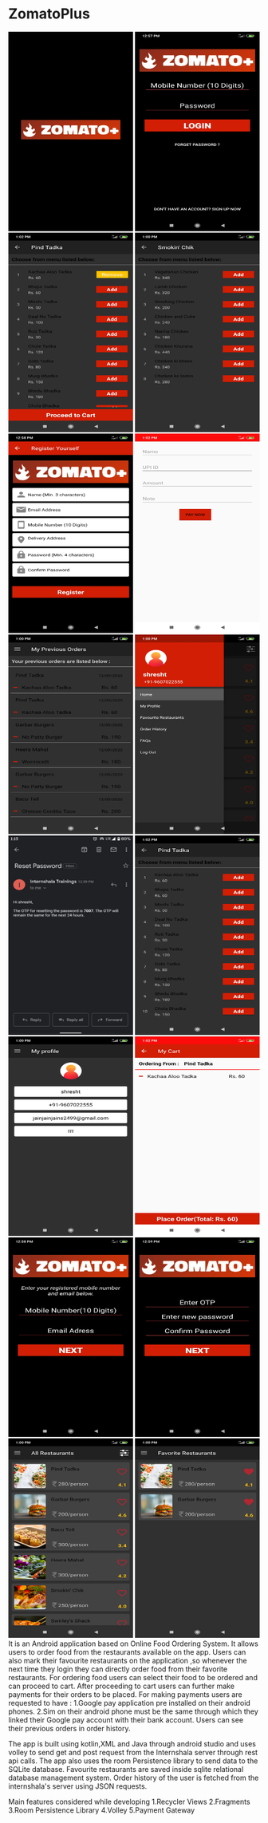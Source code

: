 # ZomatoPlus

<img src="https://github.com/ShreshtJain/ZomatoPlus/blob/master/Screenshots/Splash%20screen.jpg" alt="alt text" width="250" height="400">
<img src="https://github.com/ShreshtJain/ZomatoPlus/blob/master/Screenshots/Login%20Activity.jpg" alt="alt text" width="250" height="400">
<img src="https://github.com/ShreshtJain/ZomatoPlus/blob/master/Screenshots/menu%20List2.jpg" alt="alt text" width="250" height="400">
<img src="https://github.com/ShreshtJain/ZomatoPlus/blob/master/Screenshots/Restaurant.jpg" alt="alt text" width="250" height="400">
<img src="https://github.com/ShreshtJain/ZomatoPlus/blob/master/Screenshots/Register%20Activity.jpg" alt="alt text" width="250" height="400">
<img src="https://github.com/ShreshtJain/ZomatoPlus/blob/master/Screenshots/Payment%20Option.jpg" alt="alt text" width="250" height="400">
<img src="https://github.com/ShreshtJain/ZomatoPlus/blob/master/Screenshots/Order%20history1.jpg" alt="alt text" width="250" height="400">
<img src="https://github.com/ShreshtJain/ZomatoPlus/blob/master/Screenshots/Navigation%20Drawer.jpg" alt="alt text" width="250" height="400">
<img src="https://github.com/ShreshtJain/ZomatoPlus/blob/master/Screenshots/Gmail%20OTP.jpeg" alt="alt text" width="250" height="400">
<img src="https://github.com/ShreshtJain/ZomatoPlus/blob/master/Screenshots/Menu%20List.jpg" alt="alt text" width="250" height="400">
<img src="https://github.com/ShreshtJain/ZomatoPlus/blob/master/Screenshots/My%20Profile.jpg" alt="alt text" width="250" height="400">
<img src="https://github.com/ShreshtJain/ZomatoPlus/blob/master/Screenshots/My_Cart.jpg" alt="alt text" width="250" height="400">
<img src="https://github.com/ShreshtJain/ZomatoPlus/blob/master/Screenshots/Forgot%20Password.jpg" alt="alt text" width="250" height="400">
<img src="https://github.com/ShreshtJain/ZomatoPlus/blob/master/Screenshots/Confirm%20OTP.jpg" alt="alt text" width="250" height="400">
<img src="https://github.com/ShreshtJain/ZomatoPlus/blob/master/Screenshots/Dashboard.jpg" alt="alt text" width="250" height="400">
<img src="https://github.com/ShreshtJain/ZomatoPlus/blob/master/Screenshots/Favourite%20Restaurants.jpg" alt="alt text" width="250" height="400">
It is an Android application based on Online Food Ordering System.
It allows users to order food from the restaurants available on the app.
Users can also mark their favourite restaurants on the application ,so whenever the next time they login they can directly order food from their favorite restaurants.
For ordering food users can select their food to be ordered and can proceed to cart.
After proceeding to cart users can further make payments for their orders to be placed.
For making payments users are requested to have :
    1.Google pay application pre installed on their android phones.
    2.Sim on their android phone must be the same through which they linked their Google pay account with their bank account. 
Users can see their previous orders in order history.

The app is built using kotlin,XML and Java through android studio and uses volley to send get and post request from the Internshala server through rest api calls.
The app also uses the room Persistence library to send data to the SQLite database.
Favourite restaurants are saved inside sqlite relational database management system.
Order history of the user is fetched from the internshala's server using JSON requests.

Main features considered while developing
1.Recycler Views
2.Fragments
3.Room Persistence Library
4.Volley
5.Payment Gateway
